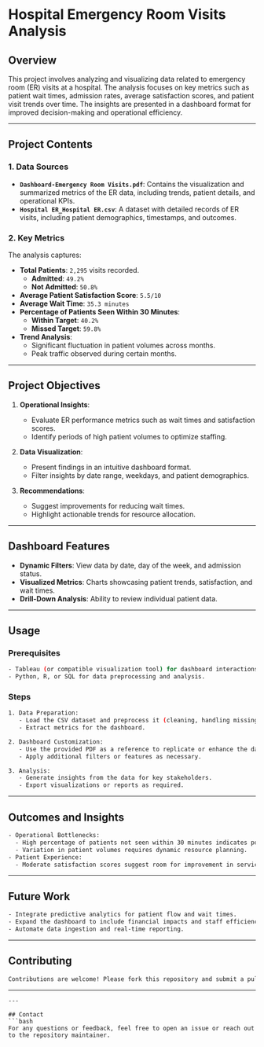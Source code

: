 
# Hospital Emergency Room Visits Analysis

## Overview
This project involves analyzing and visualizing data related to emergency room (ER) visits at a hospital. The analysis focuses on key metrics such as patient wait times, admission rates, average satisfaction scores, and patient visit trends over time. The insights are presented in a dashboard format for improved decision-making and operational efficiency.

---

## Project Contents

### 1. Data Sources
- **`Dashboard-Emergency Room Visits.pdf`**: Contains the visualization and summarized metrics of the ER data, including trends, patient details, and operational KPIs.
- **`Hospital ER_Hospital ER.csv`**: A dataset with detailed records of ER visits, including patient demographics, timestamps, and outcomes.

### 2. Key Metrics
The analysis captures:
- **Total Patients**: `2,295` visits recorded.
  - **Admitted**: `49.2%`
  - **Not Admitted**: `50.8%`
- **Average Patient Satisfaction Score**: `5.5/10`
- **Average Wait Time**: `35.3 minutes`
- **Percentage of Patients Seen Within 30 Minutes**:
  - **Within Target**: `40.2%`
  - **Missed Target**: `59.8%`
- **Trend Analysis**:
  - Significant fluctuation in patient volumes across months.
  - Peak traffic observed during certain months.

---

## Project Objectives
1. **Operational Insights**:
   - Evaluate ER performance metrics such as wait times and satisfaction scores.
   - Identify periods of high patient volumes to optimize staffing.

2. **Data Visualization**:
   - Present findings in an intuitive dashboard format.
   - Filter insights by date range, weekdays, and patient demographics.

3. **Recommendations**:
   - Suggest improvements for reducing wait times.
   - Highlight actionable trends for resource allocation.

---

## Dashboard Features
- **Dynamic Filters**: View data by date, day of the week, and admission status.
- **Visualized Metrics**: Charts showcasing patient trends, satisfaction, and wait times.
- **Drill-Down Analysis**: Ability to review individual patient data.

---

## Usage
### Prerequisites
```bash
- Tableau (or compatible visualization tool) for dashboard interactions.
- Python, R, or SQL for data preprocessing and analysis.
```
### Steps
```bash
1. Data Preparation:
   - Load the CSV dataset and preprocess it (cleaning, handling missing values, etc.).
   - Extract metrics for the dashboard.

2. Dashboard Customization:
   - Use the provided PDF as a reference to replicate or enhance the dashboard.
   - Apply additional filters or features as necessary.

3. Analysis:
   - Generate insights from the data for key stakeholders.
   - Export visualizations or reports as required.
```
---

## Outcomes and Insights
```bash
- Operational Bottlenecks:
  - High percentage of patients not seen within 30 minutes indicates potential inefficiencies.
  - Variation in patient volumes requires dynamic resource planning.
- Patient Experience:
  - Moderate satisfaction scores suggest room for improvement in service quality.
```
---

## Future Work
```bash
- Integrate predictive analytics for patient flow and wait times.
- Expand the dashboard to include financial impacts and staff efficiency.
- Automate data ingestion and real-time reporting.
```
---

## Contributing
```bash
Contributions are welcome! Please fork this repository and submit a pull request with proposed changes.
```
---
```
---

## Contact
```bash
For any questions or feedback, feel free to open an issue or reach out to the repository maintainer.
```
